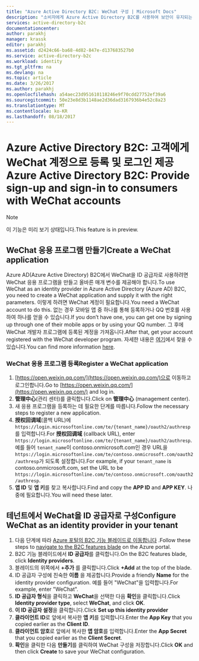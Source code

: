 ```yaml
---
title: "Azure Active Directory B2C: WeChat 구성 | Microsoft Docs"
description: "소비자에게 Azure Active Directory B2C를 사용하여 보안이 유지되는 응용 프로그램에서 WeChat 계정으로 등록 및 로그인을 제공합니다."
services: active-directory-b2c
documentationcenter: 
author: parakhj
manager: krassk
editor: parakhj
ms.assetid: d2424c66-ba68-4d82-847e-d137683527b0
ms.service: active-directory-b2c
ms.workload: identity
ms.tgt_pltfrm: na
ms.devlang: na
ms.topic: article
ms.date: 3/26/2017
ms.author: parakhj
ms.openlocfilehash: a54aec23d951610118246e9f70cdd27752ef39a6
ms.sourcegitcommit: 50e23e8d3b1148ae2d36dad3167936b4e52c8a23
ms.translationtype: MT
ms.contentlocale: ko-KR
ms.lasthandoff: 08/18/2017
---
```

# <a name="azure-active-directory-b2c-provide-sign-up-and-sign-in-to-consumers-with-wechat-accounts"></a><span data-ttu-id="d4f06-103">Azure Active Directory B2C: 고객에게 WeChat 계정으로 등록 및 로그인 제공</span><span class="sxs-lookup"><span data-stu-id="d4f06-103">Azure Active Directory B2C: Provide sign-up and sign-in to consumers with WeChat accounts</span></span>

> [!NOTE]
> <span data-ttu-id="d4f06-104">이 기능은 미리 보기 상태입니다.</span><span class="sxs-lookup"><span data-stu-id="d4f06-104">This feature is in preview.</span></span>
> 

## <a name="create-a-wechat-application"></a><span data-ttu-id="d4f06-105">WeChat 응용 프로그램 만들기</span><span class="sxs-lookup"><span data-stu-id="d4f06-105">Create a WeChat application</span></span>

<span data-ttu-id="d4f06-106">Azure AD(Azure Active Directory) B2C에서 WeChat을 ID 공급자로 사용하려면 WeChat 응용 프로그램을 만들고 올바른 매개 변수를 제공해야 합니다.</span><span class="sxs-lookup"><span data-stu-id="d4f06-106">To use WeChat as an identity provider in Azure Active Directory (Azure AD) B2C, you need to create a WeChat application and supply it with the right parameters.</span></span> <span data-ttu-id="d4f06-107">이렇게 하려면 WeChat 계정이 필요합니다.</span><span class="sxs-lookup"><span data-stu-id="d4f06-107">You need a WeChat account to do this.</span></span> <span data-ttu-id="d4f06-108">없는 경우 모바일 앱 중 하나를 통해 등록하거나 QQ 번호를 사용하여 하나를 얻을 수 있습니다.</span><span class="sxs-lookup"><span data-stu-id="d4f06-108">If you don’t have one, you can get one by signing up through one of their mobile apps or by using your QQ number.</span></span> <span data-ttu-id="d4f06-109">그 후에 WeChat 개발자 프로그램에 등록된 계정을 가져옵니다.</span><span class="sxs-lookup"><span data-stu-id="d4f06-109">After that, get your account registered with the WeChat developer program.</span></span> <span data-ttu-id="d4f06-110">자세한 내용은 [여기](http://kf.qq.com/faq/161220Brem2Q161220uUjERB.html)에서 찾을 수 있습니다.</span><span class="sxs-lookup"><span data-stu-id="d4f06-110">You can find more information [here](http://kf.qq.com/faq/161220Brem2Q161220uUjERB.html).</span></span>

### <a name="register-a-wechat-application"></a><span data-ttu-id="d4f06-111">WeChat 응용 프로그램 등록</span><span class="sxs-lookup"><span data-stu-id="d4f06-111">Register a WeChat application</span></span>

1. <span data-ttu-id="d4f06-112">[https://open.weixin.qq.com/](https://open.weixin.qq.com/)으로 이동하고 로그인합니다.</span><span class="sxs-lookup"><span data-stu-id="d4f06-112">Go to [https://open.weixin.qq.com/](https://open.weixin.qq.com/) and log in.</span></span>
2. <span data-ttu-id="d4f06-113">**管理中心**(관리 센터)를 클릭합니다.</span><span class="sxs-lookup"><span data-stu-id="d4f06-113">Click on **管理中心** (management center).</span></span>
3. <span data-ttu-id="d4f06-114">새 응용 프로그램을 등록하는 데 필요한 단계를 따릅니다.</span><span class="sxs-lookup"><span data-stu-id="d4f06-114">Follow the necessary steps to register a new application.</span></span>
4. <span data-ttu-id="d4f06-115">**授权回调域**(콜백 URL)에 `https://login.microsoftonline.com/te/{tenant_name}/oauth2/authresp`를 입력합니다.</span><span class="sxs-lookup"><span data-stu-id="d4f06-115">For **授权回调域** (callback URL), enter `https://login.microsoftonline.com/te/{tenant_name}/oauth2/authresp`.</span></span> <span data-ttu-id="d4f06-116">예를 들어 `tenant_name`이 contoso.onmicrosoft.com인 경우 URL을 `https://login.microsoftonline.com/te/contoso.onmicrosoft.com/oauth2/authresp`가 되도록 설정합니다.</span><span class="sxs-lookup"><span data-stu-id="d4f06-116">For example, if your `tenant_name` is contoso.onmicrosoft.com, set the URL to be `https://login.microsoftonline.com/te/contoso.onmicrosoft.com/oauth2/authresp`.</span></span>
5. <span data-ttu-id="d4f06-117">**앱 ID** 및 **앱 키**를 찾고 복사합니다.</span><span class="sxs-lookup"><span data-stu-id="d4f06-117">Find and copy the **APP ID** and **APP KEY**.</span></span> <span data-ttu-id="d4f06-118">나중에 필요합니다.</span><span class="sxs-lookup"><span data-stu-id="d4f06-118">You will need these later.</span></span>

## <a name="configure-wechat-as-an-identity-provider-in-your-tenant"></a><span data-ttu-id="d4f06-119">테넌트에서 WeChat을 ID 공급자로 구성</span><span class="sxs-lookup"><span data-stu-id="d4f06-119">Configure WeChat as an identity provider in your tenant</span></span>
1. <span data-ttu-id="d4f06-120">다음 단계에 따라 [Azure 포털의 B2C 기능 블레이드로 이동합니다](active-directory-b2c-app-registration.md#navigate-to-b2c-settings) .</span><span class="sxs-lookup"><span data-stu-id="d4f06-120">Follow these steps to [navigate to the B2C features blade](active-directory-b2c-app-registration.md#navigate-to-b2c-settings) on the Azure portal.</span></span>
2. <span data-ttu-id="d4f06-121">B2C 기능 블레이드에서 **ID 공급자**를 클릭합니다.</span><span class="sxs-lookup"><span data-stu-id="d4f06-121">On the B2C features blade, click **Identity providers**.</span></span>
3. <span data-ttu-id="d4f06-122">블레이드의 위쪽에서 **+추가** 를 클릭합니다.</span><span class="sxs-lookup"><span data-stu-id="d4f06-122">Click **+Add** at the top of the blade.</span></span>
4. <span data-ttu-id="d4f06-123">ID 공급자 구성에 친숙한 **이름** 을 제공합니다.</span><span class="sxs-lookup"><span data-stu-id="d4f06-123">Provide a friendly **Name** for the identity provider configuration.</span></span> <span data-ttu-id="d4f06-124">예를 들어 "WeChat"을 입력합니다.</span><span class="sxs-lookup"><span data-stu-id="d4f06-124">For example, enter "WeChat".</span></span>
5. <span data-ttu-id="d4f06-125">**ID 공급자 형식**을 클릭하고 **WeChat**을 선택한 다음 **확인**을 클릭합니다.</span><span class="sxs-lookup"><span data-stu-id="d4f06-125">Click **Identity provider type**, select **WeChat**, and click **OK**.</span></span>
6. <span data-ttu-id="d4f06-126">**이 ID 공급자 설정**을 클릭합니다.</span><span class="sxs-lookup"><span data-stu-id="d4f06-126">Click **Set up this identity provider**</span></span>
7. <span data-ttu-id="d4f06-127">**클라이언트 ID**로 앞에서 복사한 **앱 키**를 입력합니다.</span><span class="sxs-lookup"><span data-stu-id="d4f06-127">Enter the **App Key** that you copied earlier as the **Client ID**.</span></span>
8. <span data-ttu-id="d4f06-128">**클라이언트 암호**로 앞에서 복사한 **앱 암호**를 입력합니다.</span><span class="sxs-lookup"><span data-stu-id="d4f06-128">Enter the **App Secret** that you copied earlier as the **Client Secret**.</span></span>
9. <span data-ttu-id="d4f06-129">**확인**을 클릭한 다음 **만들기**를 클릭하여 WeChat 구성을 저장합니다.</span><span class="sxs-lookup"><span data-stu-id="d4f06-129">Click **OK** and then click **Create** to save your WeChat configuration.</span></span>

